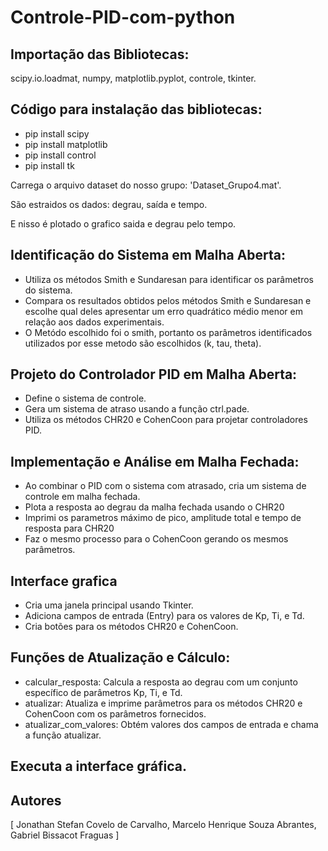 # Controle-PID-com-python

## Importação das Bibliotecas:

scipy.io.loadmat, numpy, matplotlib.pyplot, controle, tkinter.

## Código para instalação das bibliotecas:
- pip install scipy
- pip install matplotlib
- pip install control
- pip install tk

Carrega o arquivo dataset do nosso grupo: 'Dataset_Grupo4.mat'.

São estraidos os dados: degrau, saída e tempo.

E nisso é plotado o grafico saida e degrau pelo tempo.





## Identificação do Sistema em Malha Aberta:

- Utiliza os métodos Smith e Sundaresan para identificar os parâmetros do sistema.
- Compara os resultados obtidos pelos métodos Smith e Sundaresan e escolhe qual deles apresentar um erro quadrático médio menor em relação aos dados experimentais.
- O Metódo escolhido foi o smith, portanto os parâmetros identificados utilizados por esse metodo são escolhidos (k, tau, theta).


## Projeto do Controlador PID em Malha Aberta:

- Define o sistema de controle.
- Gera um sistema de atraso usando a função ctrl.pade.
- Utiliza os métodos CHR20 e CohenCoon para projetar controladores PID.





## Implementação e Análise em Malha Fechada:

- Ao combinar o PID com o sistema com atrasado, cria um sistema de controle em malha fechada.
- Plota a resposta ao degrau da malha fechada usando o CHR20
- Imprimi os parametros máximo de pico, amplitude total e tempo de resposta para CHR20
- Faz o mesmo processo para o CohenCoon gerando os mesmos parâmetros.





## Interface grafica
- Cria uma janela principal usando Tkinter.
- Adiciona campos de entrada (Entry) para os valores de Kp, Ti, e Td.
- Cria botões para os métodos CHR20 e CohenCoon.

## Funções de Atualização e Cálculo:
- calcular_resposta: Calcula a resposta ao degrau com um conjunto específico de parâmetros Kp, Ti, e Td.
- atualizar: Atualiza e imprime parâmetros para os métodos CHR20 e CohenCoon com os parâmetros fornecidos.
- atualizar_com_valores: Obtém valores dos campos de entrada e chama a função atualizar.

## Executa a interface gráfica.

## Autores
[
Jonathan Stefan Covelo de Carvalho,
Marcelo Henrique Souza Abrantes,
Gabriel Bissacot Fraguas
]
